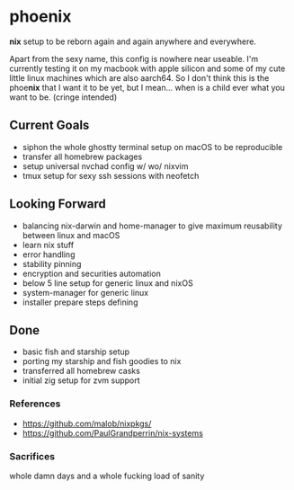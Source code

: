 # phoenix
**nix** setup to be reborn again and again anywhere and everywhere.

Apart from the sexy name, this config is nowhere near useable. I'm currently testing it on my macbook with apple silicon and some of my cute little linux machines which are also aarch64. So I don't think this is the phoe**nix** that I want it to be yet, but I mean... when is a child ever what you want to be. (cringe intended)

## Current Goals
- siphon the whole ghostty terminal setup on macOS to be reproducible
- transfer all homebrew packages
- setup universal nvchad config w/ wo/ nixvim
- tmux setup for sexy ssh sessions with neofetch

## Looking Forward
- balancing nix-darwin and home-manager to give maximum reusability between linux and macOS
- learn nix stuff
- error handling
- stability pinning
- encryption and securities automation
- below 5 line setup for generic linux and nixOS
- system-manager for generic linux
- installer prepare steps defining

## Done
- basic fish and starship setup
- porting my starship and fish goodies to nix
- transferred all homebrew casks
- initial zig setup for zvm support


### References
- https://github.com/malob/nixpkgs/
- https://github.com/PaulGrandperrin/nix-systems

### Sacrifices
whole damn days and a whole fucking load of sanity
